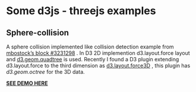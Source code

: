 
**Some d3js - threejs examples**
=======

**Sphere-collision**
-------

A sphere collision implemented like collision detection example from [mbostock’s block #3231298](http://bl.ocks.org/mbostock/3231298) . In D3 2D implemention d3.layout.force layout and [d3.geom.quadtree](https://github.com/mbostock/d3/wiki/Quadtree-Geom) is used. Recently I found a D3 plugin extending d3.layout.force to the third dimension as [d3.layout.force3D](https://github.com/ggeoffrey/d3.layout.force3D) , this plugin has *d3.geom.octree* for the 3D data.

**[SEE DEMO HERE](http://sarathsaleem.github.io/d3js-threejs-integration/sphere-collision)**

